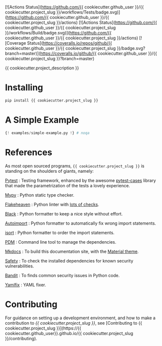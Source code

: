 [![Actions Status](https://github.com/{{ cookiecutter.github_user }}/{{ cookiecutter.project_slug }}/workflows/Tests/badge.svg)](https://github.com/{{ cookiecutter.github_user }}/{{ cookiecutter.project_slug }}/actions)
[![Actions Status](https://github.com/{{ cookiecutter.github_user }}/{{ cookiecutter.project_slug }}/workflows/Build/badge.svg)](https://github.com/{{ cookiecutter.github_user }}/{{ cookiecutter.project_slug }}/actions)
[![Coverage Status](https://coveralls.io/repos/github/{{ cookiecutter.github_user }}/{{ cookiecutter.project_slug }}/badge.svg?branch=master)](https://coveralls.io/github/{{ cookiecutter.github_user }}/{{ cookiecutter.project_slug }}?branch=master)

{{ cookiecutter.project_description }}

# Installing

```bash
pip install {{ cookiecutter.project_slug }}
```

# A Simple Example

```python
{! examples/simple-example.py !} # noqa
```

# References

As most open sourced programs, `{{ cookiecutter.project_slug }}` is standing on the shoulders of
giants, namely:

[Pytest](https://docs.pytest.org/en/latest)
: Testing framework, enhanced by the awesome
    [pytest-cases](https://smarie.github.io/python-pytest-cases/) library that made
    the parametrization of the tests a lovely experience.

[Mypy](https://mypy.readthedocs.io/en/stable/)
: Python static type checker.

[Flakeheaven](https://github.com/flakeheaven/flakeheaven)
: Python linter with [lots of
    checks](https://lyz-code.github.io/blue-book/devops/flakeheaven#plugins).

[Black](https://black.readthedocs.io/en/stable/)
: Python formatter to keep a nice style without effort.

[Autoimport](https://lyz-code.github.io/autoimport)
: Python formatter to automatically fix wrong import statements.

[isort](https://github.com/timothycrosley/isort)
: Python formatter to order the import statements.

[PDM](https://pdm.fming.dev/)
: Command line tool to manage the dependencies.

[Mkdocs](https://www.mkdocs.org/)
: To build this documentation site, with the
[Material theme](https://squidfunk.github.io/mkdocs-material).

[Safety](https://github.com/pyupio/safety)
: To check the installed dependencies for known security vulnerabilities.

[Bandit](https://bandit.readthedocs.io/en/latest/)
: To finds common security issues in Python code.

[Yamlfix](https://github.com/lyz-code/yamlfix)
: YAML fixer.

# Contributing

For guidance on setting up a development environment, and how to make
a contribution to *{{ cookiecutter.project_slug }}*, see [Contributing to
{{ cookiecutter.project_slug }}](https://{{ cookiecutter.github_user}}.github.io/{{ cookiecutter.project_slug }}/contributing).
